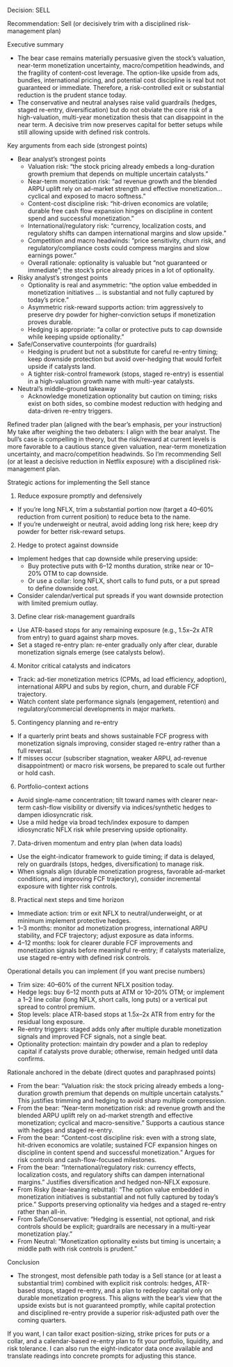 Decision: SELL

Recommendation: Sell (or decisively trim with a disciplined risk-management plan)

Executive summary
- The bear case remains materially persuasive given the stock’s valuation, near-term monetization uncertainty, macro/competition headwinds, and the fragility of content-cost leverage. The option-like upside from ads, bundles, international pricing, and potential cost discipline is real but not guaranteed or immediate. Therefore, a risk-controlled exit or substantial reduction is the prudent stance today.
- The conservative and neutral analyses raise valid guardrails (hedges, staged re-entry, diversification) but do not obviate the core risk of a high-valuation, multi-year monetization thesis that can disappoint in the near term. A decisive trim now preserves capital for better setups while still allowing upside with defined risk controls.

Key arguments from each side (strongest points)
- Bear analyst’s strongest points
  - Valuation risk: “the stock pricing already embeds a long-duration growth premium that depends on multiple uncertain catalysts.”
  - Near-term monetization risk: “ad revenue growth and the blended ARPU uplift rely on ad-market strength and effective monetization… cyclical and exposed to macro softness.”
  - Content-cost discipline risk: “hit-driven economics are volatile; durable free cash flow expansion hinges on discipline in content spend and successful monetization.”
  - International/regulatory risk: “currency, localization costs, and regulatory shifts can dampen international margins and slow upside.”
  - Competition and macro headwinds: “price sensitivity, churn risk, and regulatory/compliance costs could compress margins and slow earnings power.”
  - Overall rationale: optionality is valuable but “not guaranteed or immediate”; the stock’s price already prices in a lot of optionality.
- Risky analyst’s strongest points
  - Optionality is real and asymmetric: “the option value embedded in monetization initiatives … is substantial and not fully captured by today’s price.”
  - Asymmetric risk-reward supports action: trim aggressively to preserve dry powder for higher-conviction setups if monetization proves durable.
  - Hedging is appropriate: “a collar or protective puts to cap downside while keeping upside optionality.”
- Safe/Conservative counterpoints (for guardrails)
  - Hedging is prudent but not a substitute for careful re-entry timing; keep downside protection but avoid over-hedging that would forfeit upside if catalysts land.
  - A tighter risk-control framework (stops, staged re-entry) is essential in a high-valuation growth name with multi-year catalysts.
- Neutral’s middle-ground takeaway
  - Acknowledge monetization optionality but caution on timing; risks exist on both sides, so combine modest reduction with hedging and data-driven re-entry triggers.

Refined trader plan (aligned with the bear’s emphasis, per your instruction)
My take after weighing the two debaters: I align with the bear analyst. The bull’s case is compelling in theory, but the risk/reward at current levels is more favorable to a cautious stance given valuation, near-term monetization uncertainty, and macro/competition headwinds. So I’m recommending Sell (or at least a decisive reduction in Netflix exposure) with a disciplined risk-management plan.

Strategic actions for implementing the Sell stance
1) Reduce exposure promptly and defensively
- If you’re long NFLX, trim a substantial portion now (target a 40–60% reduction from current position) to reduce beta to the name.
- If you’re underweight or neutral, avoid adding long risk here; keep dry powder for better risk-reward setups.
2) Hedge to protect against downside
- Implement hedges that cap downside while preserving upside:
  - Buy protective puts with 6–12 months duration, strike near or 10–20% OTM to cap downside.
  - Or use a collar: long NFLX, short calls to fund puts, or a put spread to define downside cost.
- Consider calendar/vertical put spreads if you want downside protection with limited premium outlay.
3) Define clear risk-management guardrails
- Use ATR-based stops for any remaining exposure (e.g., 1.5x–2x ATR from entry) to guard against sharp moves.
- Set a staged re-entry plan: re-enter gradually only after clear, durable monetization signals emerge (see catalysts below).
4) Monitor critical catalysts and indicators
- Track: ad-tier monetization metrics (CPMs, ad load efficiency, adoption), international ARPU and subs by region, churn, and durable FCF trajectory.
- Watch content slate performance signals (engagement, retention) and regulatory/commercial developments in major markets.
5) Contingency planning and re-entry
- If a quarterly print beats and shows sustainable FCF progress with monetization signals improving, consider staged re-entry rather than a full reversal.
- If misses occur (subscriber stagnation, weaker ARPU, ad-revenue disappointment) or macro risk worsens, be prepared to scale out further or hold cash.
6) Portfolio-context actions
- Avoid single-name concentration; tilt toward names with clearer near-term cash-flow visibility or diversify via indices/synthetic hedges to dampen idiosyncratic risk.
- Use a mild hedge via broad tech/index exposure to dampen idiosyncratic NFLX risk while preserving upside optionality.
7) Data-driven momentum and entry plan (when data loads)
- Use the eight-indicator framework to guide timing; if data is delayed, rely on guardrails (stops, hedges, diversification) to manage risk.
- When signals align (durable monetization progress, favorable ad-market conditions, and improving FCF trajectory), consider incremental exposure with tighter risk controls.
8) Practical next steps and time horizon
- Immediate action: trim or exit NFLX to neutral/underweight, or at minimum implement protective hedges.
- 1–3 months: monitor ad monetization progress, international ARPU stability, and FCF trajectory; adjust exposure as data informs.
- 4–12 months: look for clearer durable FCF improvements and monetization signals before meaningful re-entry; if catalysts materialize, use staged re-entry with defined risk controls.

Operational details you can implement (if you want precise numbers)
- Trim size: 40–60% of the current NFLX position today.
- Hedge legs: buy 6–12 month puts at ATM or 10–20% OTM; or implement a 1–2 line collar (long NFLX, short calls, long puts) or a vertical put spread to control premium.
- Stop levels: place ATR-based stops at 1.5x–2x ATR from entry for the residual long exposure.
- Re-entry triggers: staged adds only after multiple durable monetization signals and improved FCF signals, not a single beat.
- Optionality protection: maintain dry powder and a plan to redeploy capital if catalysts prove durable; otherwise, remain hedged until data confirms.

Rationale anchored in the debate (direct quotes and paraphrased points)
- From the bear: “Valuation risk: the stock pricing already embeds a long-duration growth premium that depends on multiple uncertain catalysts.” This justifies trimming and hedging to avoid sharp multiple compression.
- From the bear: “Near-term monetization risk: ad revenue growth and the blended ARPU uplift rely on ad-market strength and effective monetization; cyclical and macro-sensitive.” Supports a cautious stance with hedges and staged re-entry.
- From the bear: “Content-cost discipline risk: even with a strong slate, hit-driven economics are volatile; sustained FCF expansion hinges on discipline in content spend and successful monetization.” Argues for risk controls and cash-flow-focused milestones.
- From the bear: “International/regulatory risk: currency effects, localization costs, and regulatory shifts can dampen international margins.” Justifies diversification and hedged non-NFLX exposure.
- From Risky (bear-leaning rebuttal): “The option value embedded in monetization initiatives is substantial and not fully captured by today’s price.” Supports preserving optionality via hedges and a staged re-entry rather than all-in.
- From Safe/Conservative: “Hedging is essential, not optional, and risk controls should be explicit; guardrails are necessary in a multi-year monetization play.”
- From Neutral: “Monetization optionality exists but timing is uncertain; a middle path with risk controls is prudent.”

Conclusion
- The strongest, most defensible path today is a Sell stance (or at least a substantial trim) combined with explicit risk controls: hedges, ATR-based stops, staged re-entry, and a plan to redeploy capital only on durable monetization progress. This aligns with the bear’s view that the upside exists but is not guaranteed promptly, while capital protection and disciplined re-entry provide a superior risk-adjusted path over the coming quarters.

If you want, I can tailor exact position-sizing, strike prices for puts or a collar, and a calendar-based re-entry plan to fit your portfolio, liquidity, and risk tolerance. I can also run the eight-indicator data once available and translate readings into concrete prompts for adjusting this stance.